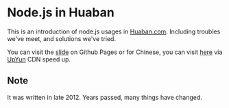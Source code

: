 Node.js in Huaban
=================

This is an introduction of node.js usages in [Huaban.com](http://huaban.com/). Including troubles we've meet, and solutions we've tried.

You can visit the [slide](http://belltoy.net/nodejs_in_huaban/) on Github Pages or for Chinese, you can visit [here](http://hbfile.b0.upaiyun.com/nodejs_in_huaban/) via [UpYun](http://upyun.com/) CDN speed up.

## Note

It was written in late 2012. Years passed, many things have changed.

